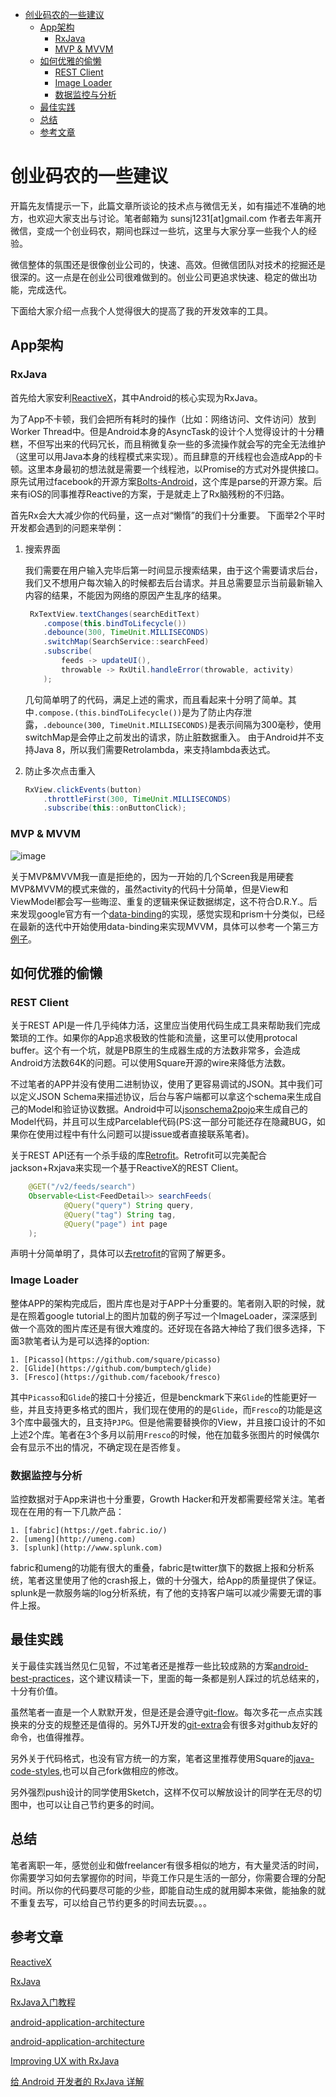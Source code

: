 <!-- TOC depth:6 withLinks:1 updateOnSave:1 orderedList:0 -->

- [创业码农的一些建议](#)
	- [App架构](#app)
		- [RxJava](#rxjava)
		- [MVP & MVVM](#mvp-mvvm)
	- [如何优雅的偷懒](#)
		- [REST Client](#rest-client)
		- [Image Loader](#image-loader)
		- [数据监控与分析](#)
	- [最佳实践](#)
	- [总结](#)
	- [参考文章](#)
<!-- /TOC -->

# 创业码农的一些建议
开篇先友情提示一下，此篇文章所谈论的技术点与微信无关，如有描述不准确的地方，也欢迎大家支出与讨论。笔者邮箱为 sunsj1231[at]gmail.com
作者去年离开微信，变成一个创业码农，期间也踩过一些坑，这里与大家分享一些我个人的经验。

微信整体的氛围还是很像创业公司的，快速、高效。但微信团队对技术的挖掘还是很深的。这一点是在创业公司很难做到的。创业公司更追求快速、稳定的做出功能，完成迭代。

下面给大家介绍一点我个人觉得很大的提高了我的开发效率的工具。

## App架构
### RxJava
首先给大家安利[ReactiveX](http://reactivex.io/)，其中Android的核心实现为RxJava。

为了App不卡顿，我们会把所有耗时的操作（比如：网络访问、文件访问）放到Worker Thread中。但是Android本身的AsyncTask的设计个人觉得设计的十分糟糕，不但写出来的代码冗长，而且稍微复杂一些的多流操作就会写的完全无法维护（这里可以用Java本身的线程模式来实现）。而且肆意的开线程也会造成App的卡顿。这里本身最初的想法就是需要一个线程池，以Promise的方式对外提供接口。原先试用过facebook的开源方案[Bolts-Android](https://github.com/BoltsFramework/Bolts-Android)，这个库是parse的开源方案。后来有iOS的同事推荐Reactive的方案，于是就走上了Rx脑残粉的不归路。

首先Rx会大大减少你的代码量，这一点对“懒惰”的我们十分重要。
下面举2个平时开发都会遇到的问题来举例：

1. 搜索界面

	我们需要在用户输入完毕后第一时间显示搜索结果，由于这个需要请求后台，我们又不想用户每次输入的时候都去后台请求。并且总需要显示当前最新输入内容的结果，不能因为网络的原因产生乱序的结果。

	```java
	 RxTextView.textChanges(searchEditText)
        .compose(this.bindToLifecycle())
        .debounce(300, TimeUnit.MILLISECONDS)
        .switchMap(SearchService::searchFeed)
        .subscribe(
            feeds -> updateUI(),
            throwable -> RxUtil.handleError(throwable, activity)
        );
	```

	几句简单明了的代码，满足上述的需求，而且看起来十分明了简单。其中`.compose.(this.bindToLifecycle())`是为了防止内存泄露，`.debounce(300, TimeUnit.MILLISECONDS)`是表示间隔为300毫秒，使用switchMap是会停止之前发出的请求，防止脏数据重入。
	由于Android并不支持Java 8，所以我们需要Retrolambda，来支持lambda表达式。

2. 防止多次点击重入

	```java
	RxView.clickEvents(button)
        .throttleFirst(300, TimeUnit.MILLISECONDS)
        .subscribe(this::onButtonClick);
	```

### MVP & MVVM

![image](http://7tszlo.com2.z0.glb.qiniucdn.com/mvvm.pic.jpg)

关于MVP&MVVM我一直是拒绝的，因为一开始的几个Screen我是用硬套MVP&MVVM的模式来做的，虽然activity的代码十分简单，但是View和ViewModel都会写一些晦涩、重复的逻辑来保证数据绑定，这不符合D.R.Y.。后来发现google官方有一个[data-binding](http://developer.android.com/tools/data-binding/guide.html)的实现，感觉实现和prism十分类似，已经在最新的迭代中开始使用data-binding来实现MVVM，具体可以参考一个第三方[例子](https://github.com/ivacf/archi)。

## 如何优雅的偷懒
### REST Client
关于REST API是一件几乎纯体力活，这里应当使用代码生成工具来帮助我们完成繁琐的工作。如果你的App追求极致的性能和流量，这里可以使用protocal buffer。这个有一个坑，就是PB原生的生成器生成的方法数非常多，会造成Android方法数64K的问题。可以使用Square开源的wire来降低方法数。

不过笔者的APP并没有使用二进制协议，使用了更容易调试的JSON。其中我们可以定义JSON Schema来描述协议，后台与客户端都可以拿这个schema来生成自己的Model和验证协议数据。Android中可以[jsonschema2pojo](https://github.com/joelittlejohn/jsonschema2pojo)来生成自己的Model代码，并且可以生成Parcelable代码(PS:这一部分可能还存在隐藏BUG，如果你在使用过程中有什么问题可以提issue或者直接联系笔者)。

关于REST API还有一个杀手级的库[Retrofit](https://github.com/square/retrofit)。Retrofit可以完美配合jackson+Rxjava来实现一个基于ReactiveX的REST Client。

```java
    @GET("/v2/feeds/search")
    Observable<List<FeedDetail>> searchFeeds(
            @Query("query") String query,
            @Query("tag") String tag,
            @Query("page") int page
    );
```

声明十分简单明了，具体可以去[retrofit](http://square.github.io/retrofit/)的官网了解更多。

### Image Loader
整体APP的架构完成后，图片库也是对于APP十分重要的。笔者刚入职的时候，就是在照着google tutorial上的图片加载的例子写过一个ImageLoader，深深感到做一个高效的图片库还是有很大难度的。还好现在各路大神给了我们很多选择，下面3款笔者认为是可以选择的option:

	1. [Picasso](https://github.com/square/picasso)
	2. [Glide](https://github.com/bumptech/glide)
	3. [Fresco](https://github.com/facebook/fresco)

其中`Picasso`和`Glide`的接口十分接近，但是benckmark下来`Glide`的性能更好一些，并且支持更多格式的图片，我们现在使用的的是`Glide`，而`Fresco`的功能是这3个库中最强大的，且支持`PJPG`。但是他需要替换你的View，并且接口设计的不如上述2个库。笔者在3个多月以前用`Fresco`的时候，他在加载多张图片的时候偶尔会有显示不出的情况，不确定现在是否修复。

### 数据监控与分析
监控数据对于App来讲也十分重要，Growth Hacker和开发都需要经常关注。笔者现在在用的有一下几款产品：

	1. [fabric](https://get.fabric.io/)
	2. [umeng](http://umeng.com)
	3. [splunk](http://www.splunk.com)

fabric和umeng的功能有很大的重叠，fabric是twitter旗下的数据上报和分析系统，笔者这里使用了他的crash报上，做的十分强大，给App的质量提供了保证。splunk是一款服务端的log分析系统，有了他的支持客户端可以减少需要无谓的事件上报。

## 最佳实践
关于最佳实践当然见仁见智，不过笔者还是推荐一些比较成熟的方案[android-best-practices](https://github.com/futurice/android-best-practices)，这个建议精读一下，里面的每一条都是别人踩过的坑总结来的，十分有价值。

虽然笔者一直是一个人默默开发，但是还是会遵守[git-flow](https://github.com/nvie/gitflow)。每次多花一点点实践换来的分支的规整还是值得的。另外TJ开发的[git-extra](https://github.com/tj/git-extras)会有很多对github友好的命令，也值得推荐。

另外关于代码格式，也没有官方统一的方案，笔者这里推荐使用Square的[java-code-styles](https://github.com/square/java-code-styles),也可以自己fork做相应的修改。

另外强烈push设计的同学使用Sketch，这样不仅可以解放设计的同学在无尽的切图中，也可以让自己节约更多的时间。

## 总结
笔者离职一年，感觉创业和做freelancer有很多相似的地方，有大量灵活的时间，你需要学习如何去掌握你的时间，毕竟工作只是生活的一部分，你需要合理的分配时间。所以你的代码要尽可能的少些，即能自动生成的就用脚本来做，能抽象的就不重复去写，可以给自己节约更多的时间去玩耍。。。

## 参考文章
[ReactiveX](http://reactivex.io/)

[RxJava](https://github.com/ReactiveX/RxJava)

[RxJava入门教程](http://blog.danlew.net/2014/09/15/grokking-rxjava-part-1/)

[android-application-architecture](https://medium.com/ribot-labs/approaching-android-with-mvvm-8ceec02d5442#.suutwto9a)

[android-application-architecture](https://medium.com/ribot-labs/android-application-architecture-8b6e34acda65#.6qmzrqtdn)

[Improving UX with RxJava](https://medium.com/@diolor/improving-ux-with-rxjava-4440a13b157f#.21alo61m9)

[给 Android 开发者的 RxJava 详解](http://gank.io/post/560e15be2dca930e00da1083#toc_10)
